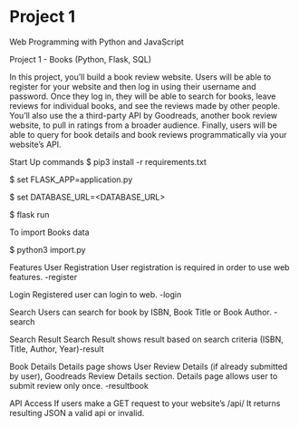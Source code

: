 # Project 1
Web Programming with Python and JavaScript

Project 1 - Books (Python, Flask, SQL)

In this project, you’ll build a book review website. Users will be able to register for your website and then log in using their username and password. Once they log in, they will be able to search for books, leave reviews for individual books, and see the reviews made by other people. You’ll also use the a third-party API by Goodreads, another book review website, to pull in ratings from a broader audience. Finally, users will be able to query for book details and book reviews programmatically via your website’s API.

Start Up commands
$ pip3 install -r requirements.txt


$ set FLASK_APP=application.py


$ set DATABASE_URL=<DATABASE_URL>

$ flask run


To import Books data

$ python3 import.py

Features
User Registration
User registration is required in order to use web features. -register

Login
Registered user can login to web. -login

Search
Users can search for book by ISBN, Book Title or Book Author. -search

Search Result
Search Result shows result based on search criteria (ISBN, Title, Author, Year)-result

Book Details
Details page shows User Review Details (if already submitted by user), Goodreads Review Details section. Details page allows user to submit review only once. -resultbook

API Access
If users make a GET request to your website’s /api/ It returns resulting JSON a valid api or invalid.
